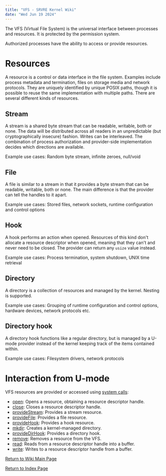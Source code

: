```yaml
---
title: "VFS - SRVRE Kernel Wiki"
date: "Wed Jun 19 2024"
---
```


The VFS (Virtual File System) is the universal interface between processes
and resources. It is protected by the permission system.

Authorized processes have the ability to access or provide resources.

Resources
=========

A resource is a control or data interface in the file system.
Examples include process metadata and termination, files on storage media
and network protocols. They are uniquely identified by unique POSIX paths,
though it is possible to reuse the same implementation with multiple paths.
There are several different kinds of resources.

Stream
------

A stream is a shared byte stream that can be readable, writable,
both or none. The data will be distributed across all readers
in an unpredictable (but cryptographically insecure) fashion.
Writes can be interleaved. The combination of process authorization
and provider-side implementation decides which directions are available.

Example use cases: Random byte stream, infinite zeroes, null/void

File
----

A file is similar to a stream in that it provides a byte stream
that can be readable, writable, both or none. The main difference
is that the provider can tell the handles to it apart.

Example use cases: Stored files, network sockets, runtime configuration
and control options

Hook
----

A hook performs an action when opened. Resources of this kind
don't allocate a resource descriptor when opened, meaning that they can't
and never need to be closed. The provider can return any `usize` value instead.

Example use cases: Process termination, system shutdown, UNIX time retrieval

Directory
---------

A directory is a collection of resources and managed by the kernel.
Nesting is supported.

Example use cases: Grouping of runtime configuration and control options,
hardware devices, network protocols etc.

Directory hook
--------------

A directory hook functions like a regular directory, but is managed by
a U-mode provider instead of the kernel keeping track of the items
contained within.

Example use cases: Filesystem drivers, network protocols

Interaction from U-mode
=======================

VFS resources are provided or accessed using
[system calls](/md/srvre/kernel/wiki/syscalls.md):

* [open](/md/srvre/kernel/wiki/syscalls.md#open-100001): Opens a resource, obtaining a resource descriptor handle.
* [close](/md/srvre/kernel/wiki/syscalls.md#close-100002): Closes a resource descriptor handle.
* [provideStream](/md/srvre/kernel/wiki/syscalls.md#providestream-100003): Provides a stream resource.
* [provideFile](/md/srvre/kernel/wiki/syscalls.md#providefile-100004): Provides a file resource.
* [provideHook](/md/srvre/kernel/wiki/syscalls.md#providehook-100005): Provides a hook resource.
* [mkdir](/md/srvre/kernel/wiki/syscalls.md#mkdir-100006): Creates a kernel-managed directory.
* [provideDirHook](/md/srvre/kernel/wiki/syscalls.md#providedirhook-100007): Provides a directory hook.
* [remove](/md/srvre/kernel/wiki/syscalls.md#remove-100008): Removes a resource from the VFS.
* [read](/md/srvre/kernel/wiki/syscalls.md#read-100009): Reads from a resource descriptor handle into a buffer.
* [write](/md/srvre/kernel/wiki/syscalls.md#write-100010): Writes to a resource descriptor handle from a buffer.

[Return to Wiki Main Page](/md/srvre/kernel/wiki.md)

[Return to Index Page](/md/index.md)
